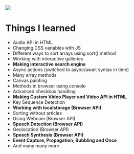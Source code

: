 ![](https://javascript30.com/images/JS3-social-share.png)

# Things I learned

-  Audio API in HTML
-  Changing CSS variables with JS
-  Different ways to sort arrays using sort() method
-  Working with interactive galleries
-  **Making interactive search engine**
-  Async actions (switched to async/await syntax in time)
-  Many array methods
-  Canvas painting
-  Methods in browser using console
-  Advanced checkbox handling
-  **Making Custom Video Player and Video API in HTML**
-  Key Sequence Detection
-  **Working with localstorage (Browser API)**
-  Sorting without articles
-  Using Webcam (Browser API)
-  **Speech Detection (Browser API)**
-  Geolocation (Browser API)
-  **Speech Synthesis (Browser API)**
-  **Event Capture, Propagation, Bubbling and Once**
-  And many many more
